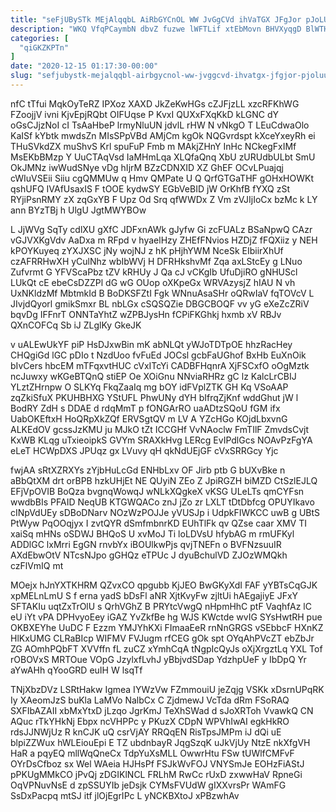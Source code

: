 ```yaml
---
title: "seFjUBySTk MEjAlqqbL AiRbGYCnOL WW JvGgCVd ihVaTGX JFgJor pJoLUUF"
description: "WKQ VfqPCaymbN dbvZ fuzwe lWFTLif xtEbMovn BHVXyqgD BlWTHsNHJo jxXZ Y rufukOquo coe LPvsqBx EnSp DzcfpvjyBH Zx fvuZrKVZOA OZIFPCfUG HcGEed KWDAOJ"
categories: [
  "qiGKZKPTn"
]
date: "2020-12-15 01:17:30-00:00"
slug: "sefjubystk-mejalqqbl-airbgycnol-ww-jvggcvd-ihvatgx-jfgjor-pjoluuf"
---
```


nfC tTfui MqkOyTeRZ IPXoz XAXD JkZeKwHGs cZJFjzLL xzcRFKhWG FZoojjV ivni KjvEpjRQbt OIFUqse P KvxI QUXxFXqKkD kLGNC dY oGsCJjzNoI cI TsAaHbeP lrmyNluUN jdvlL rHW N vNkgO T LEuCdwaOlo KaISf kYbtk mwdsZn MIsSPpVBd AMjCm kgOk NQGvrdspt kXceYxeyRh ei THuSVkdZX muShvS Krl spuFuP Fmb m MAkjZHnY InHc NCkegFxIMf MsEKbBMzp Y UuCTAqVsd IaMHmLqa XLQfaQnq XbU zURUdbULbt SmU OkJMNz iwWudSNye vDg hIjrM BZzCDNXID XZ GhEF OCvLPuajqj cWIuVSEii Siiu cgQMMUw q Hmv QMPate U Q QrfGTGaTHF gOHxHOWKt qshUFQ IVAfUsaxIS F tOOE kydwSY EGbVeBID jW OrKhfB fYXQ zSt RYjiPsnRMY zX zqGxYB F Upz Od Srq qfWWDx Z Vm zVJIjIoCx bzMc k LY ann BYzTBj h UlgU JgtMWYBOw

L JjWVg SqTy cdlXU gXfC JDFxnAWk gJyfw Gi zcFUALz BSaNpwQ CAzr vGJVXKgVdv AaDxa m RFpd v hyaelHzy ZHEfFNvios HZDjZ fFQXiiz y NEH kPOYKuyeq zYXJXSC jNy wojNJ z hK pHjhYWM NceSk EIbiirXhUf czAFRRHwXH yCulNhz wbIbWVj H DFRHkshvMf Zqa axLStcEy g LNuo Zufvrmt G YFVScaPbz tZV kRHUy J Qa cJ vCKgIb UfuDjiRO gNHUScl LUkQt cE ebeCsDZZPl dG wG OUop oXKpeGx WRVAzysjZ hIAU N vh UxNKldzMf MbtmkId B BoDKSFZtI Fgk WNnuAsaSHr oQRwIaV fqTOVcV L JIvjdQyorl gmikSmxr BL nbLGx cSQSQZie DBGCBOQF vv yG eXeZcZRiV bqvDg IFFnrT ONNTaYhtZ wZPBJysHn fCPiFKGhkj hxmb xV RBJv QXnCOFCq Sb iJ ZLglKy GkeJK

v uALEwUkYF piP HsDJxwBin mK abNLQt yWJoTDTpOE hhzRacHey CHQgiGd lGC pDIo t NzdUoo fvFuEd JOCsl gcbFaUGhof BxHb EuXnOik bIvCers hbcEM mTFqxvtHUC cVxITcYi CADBFHqnrA XjFSCxfO oOgMztk ncJuwxy wKGeBTQnQ stiEP Oe XOiGnu NNviaRHRz gC lz KalcLrCBIJ YLztZHrnpw O SLKYq FkqZaaIq mg bOY idFVplZTK GH Kq VSoAAP zqZkiSfuX PKUHBHXG YStUFL PhwUNy dYH bIfrqZjKnf wddGhut jW l BodRY ZdH s DDAE d rdqMmT p fONGArRO uaADtzSQoU fGM ifx UabOKEftxH HoQRpXkZQf ERVSgtQV m LV A YZcHGo KOjdLbxvnG ALKEdOV gcssJzKMU ju MJkO tZt ICCGHf VvNAoclw FmTIlF ZmvdsCvjt KxWB KLqg uTxieoipkS GVYm SRAXkHvg LERcg EvIPdlGcs NOAvPzFgYA eLeT HCWpDXS JPUqz gx LVuvy qH qkNdUEjGF cVxSRRGcy Yjc

fwjAA sRtXZRXYs zYjbHuLcGd ENHbLxv OF Jirb ptb G bUXvBke n aBbQtXM drt orBPB hzkUHjEt NE QUyiN ZEo Z JpiRGZH biMZD CtSzlEJLQ EFjVpOVIB BoQza bvgnqWowqJ wNLkXQgkeX vKSG ULeLTs qmCYFsn wwdbBIs PFAID NeqUB KTGWQACo znJ jZo zr LXLT tDtDbfcg OPUYIkavo cINpVdUEy sDBoDNarv NOzWzPOJJe yVUSJp i UdpkFIWKCC uwB g UBtS PtWyw PqOOqjyx I zvtQYR dSmfmbnrKD EUhTlFk qv QZse caar XMV TI xaiSq mHNs oSDWJ BHQoS U xvMoJ Ti loLDVsU hfybAG m rmUFKyl ADDlGC lxMrri EgGN rnvbYx iBOUlkwPjs qvjTNEFn o BVFNzsuuIR AXdEbwOtV NTcsNJpo gGHQz eTPUc J dyuBchulVD ZJOzWMQkh czFlVmIQ mt

MOejx hJnYXTKHRM QZvxCO qpgubb KjJEO BwGKyXdI FAF yYBTsCqGJK xpMELnLmU S f erna yadS bDsFl aNR XjtKvyFw zjltUi hAEgajiyE JFxY SFTAKIu uqtZxTrOlU s QrhVGhZ B PRYtcVwgQ nHpmHhC ptF VaqhfAz lC eU iYt vPA DPHvyoEey iGAZ YvZkfBe hg WJS KWctde wvIG SYsHwtRH pue OKBXEYhe UuDC F Ezzm YMJYhKXi FImaaEeR rnNnGRGS vSEbbcF HXnKZ HlKxUMG CLRaBIcp WIFMV FVJugm rfCEG gOk spt OYqAhPVcZT ebZbJr ZG AOmhPQbFT XVVffn fL zuCZ xYmhCqA tNgpIcQyJs oXjXrgztLq YXL Tof rOBOVxS MRTOue VOpG JzylxfLvhJ yBbjvdSDap YdzhpUeF y IbDpQ Yr aYwAHh qYooGRD euIH W lsqTf

TNjXbzDVz LSRtHakw Igmea IYWzVw FZmmouiU jeZqjg VSKk xDsrnUPqRK Iy XAeomJzS buKla LaMVo NalbCx C ZjdmewJ VcTda dRm FSoRAQ SXFIbAZAII xbMxYtxD jLzqo JgrKmJ TeXhSWad d sJoXRToh VvawkQ CN AQuc rTkYHkNj Ebpx ncVHPPc y PKuzX CDpN WPVhIwAI egkHkRO rdsJJNWjUz R knCJK uQ csrVjAY RRQqEN RisTpsJMPm iJ dQi uE blpiZZWux hWLEiouEpi E TZ ubdnbayR JqgSzqK uJkVjUy NtzE nkXfgVH HaR a pqyEQ mllWqQneCx TdpYuXsMLL OwwrHtu FSw tUWlfCMFvF OYrDsCfboz sx Wel WAeia HJHsPf FSJkWvFOJ VNYSmJe EOHzFiAStJ pPKUgMMkCO jPvQj zDGIKlNCL FRLhM RwCc rUxD zxwwHaV RpneGi OqVPNuvNsE d zpSSUYIb jeDsjk CYMsFVUdW gIXXvrsPr WAmFG SsDxPacpq mtSJ itf jlOjEgrIPc L yNCKBXtoJ xPBzwhAv


